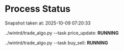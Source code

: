 # Process Status

Snapshot taken at: 2025-10-09 07:20:33

../wintrd/trade_algo.py --task price_update: **RUNNING**

../wintrd/trade_algo.py --task buy_sell: **RUNNING**

